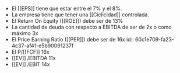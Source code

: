- El [[EPS]] tiene que estar entre el 7% y el 8%.
- La empresa tiene que tener una [[Ciclicidad]] controlada.
- El Return On Equity ([[ROE]]) debe ser de 13%
- La cantidad de deuda con respecto a EBITDA de ser de 2x o como máximo 3x
- El Price Earning Ratio ([[PER]]) debe ser de 16x
  id:: 60c1e709-fa23-4c37-af41-e5b90091237f
- El P/[[FCF]] 16x
- [[EV]] /EBITDA 11x
- [[EV]] /EBIT 14x